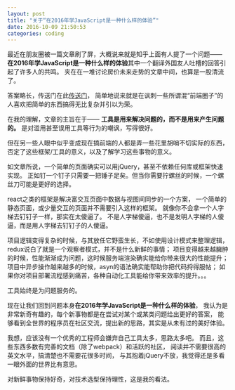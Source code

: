```yaml
---
layout: post
title: "关于“在2016年学JavaScript是一种什么样的体验”"
date: 2016-10-09 21:50:53
categories: coding
---
```


最近在朋友圈被一篇文章刷了屏，大概说来就是知乎上面有人提了一个问题——
**在2016年学JavaScript是一种什么样的体验**其中一个翻译外国友人吐槽的回答引起了许多人的共鸣。
夹在在一堆讨论房价未来走势的文章中间，也算是一股清流了。

答案略长，传送门在此[传送门](https://zhuanlan.zhihu.com/p/22782487)，
简单地说来就是在讽刺一些所谓混“前端圈子”的人喜欢把简单的东西搞得无比复杂并引以为荣。

在我的理解，文章的主旨在于——
**工具是用来解决问题的，而不是用来产生问题的。**
是对滥用甚至误用工具等行为的嘲讽，写得很好。

但在另一些人眼中似乎变成现在搞前端的人都是弄一些花里胡哨不切实际的东西，
否定了这些框架/工具的意义，以及了解学习这些事物的意义。

如文章所说，一个简单的页面确实可以用jQuery，甚至不依赖任何库或框架快速实现。
正如钉一个钉子只需要一把锤子足矣。但当你需要拧螺丝的时候，一个螺丝刀可能是更好的选择。

react之类的框架是解决富交互页面中数据与视图间同步的一个方案，
一个简单的静态页面，或少量交互的页面并不需要引入这样的框架。
就像你不会拿一个人字梯去钉钉子一样，那实在太傻逼了。
不是人字梯傻逼，也不是发明人字梯的人傻逼，而是用人字梯去钉钉子的人傻逼。

项目逻辑变得复杂的时候，与其放任它野蛮生长，不如使用设计模式来整理逻辑，
redux说白了就是一个观察者模式，并不是什么新鲜的事情；
项目变得越来越臃肿的时候，性能渐渐成为问题，这时候服务端渲染确实能给你带来很大的性能提升；
项目中异步操作越来越多的时候，asyn的语法确实能帮助你把代码捋得服帖；
如果你对项目部署流程感到痛苦，各种自动化工具能给你带来效率的提升。。。

工具始终是为问题服务的。

现在让我们回到问题本身**在2016年学JavaScript是一种什么样的体验**，
我认为是非常新奇有趣的，每个新事物都是在尝试对某个或某类问题给出更好的答案，
能够看到全世界的程序员在社区交流，提出新的思路，其实是从未有过的美好体验。

我想，应该没有一个优秀的工程师会嫌弃自己工具太多，思路太多吧。
而且，这些东西多数有完善的文档（除了webpack）和活跃的社区，
阅读并不需要很高的英文水平，搞清楚也不需要花很多时间，
与其抱着jQuery不放，我觉得还是多看一眼外面的世界比有意思。

对新鲜事物保持好奇，对技术选型保持理性，这是我的看法。
